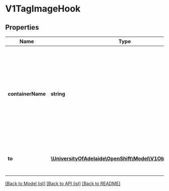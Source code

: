 # V1TagImageHook

## Properties
Name | Type | Description | Notes
------------ | ------------- | ------------- | -------------
**containerName** | **string** | ContainerName is the name of a container in the deployment config whose image value will be used as the source of the tag. If there is only a single container this value will be defaulted to the name of that container. | 
**to** | [**\UniversityOfAdelaide\OpenShift\Model\V1ObjectReference**](V1ObjectReference.md) | To is the target ImageStreamTag to set the container&#39;s image onto. | 

[[Back to Model list]](../README.md#documentation-for-models) [[Back to API list]](../README.md#documentation-for-api-endpoints) [[Back to README]](../README.md)


